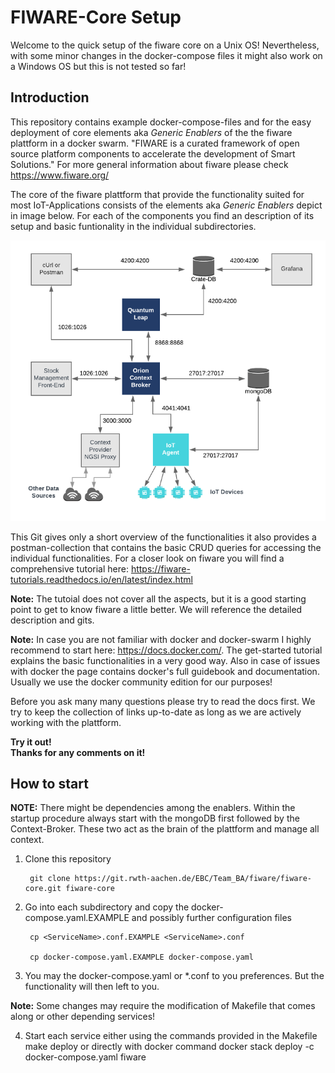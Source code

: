 # FIWARE-Core Setup

Welcome to the quick setup of the fiware core on a Unix OS! Nevertheless, with some
minor changes in the docker-compose files it might also work on a Windows OS but this
is not tested so far!


## Introduction

This repository contains example docker-compose-files and for the easy
deployment of core elements aka *Generic Enablers* of the the fiware plattform in
a docker swarm. "FIWARE is a curated framework of open source platform components
to accelerate the development of Smart Solutions."
For more general information about fiware please check https://www.fiware.org/ <br>

The core of the fiware plattform that provide the functionality suited for most
IoT-Applications consists of the elements aka *Generic Enablers* depict in image below.
For each of the components you find an description of its setup and basic funtionality
in the individual subdirectories.

![Overview of the core generic enablers of fiware](docs/figures/Overview.png)

This Git gives only a short overview of the functionalities it also provides
a postman-collection that contains the basic CRUD queries for accessing the individual functionalities. For a closer look on fiware you will find a comprehensive tutorial here:
https://fiware-tutorials.readthedocs.io/en/latest/index.html

**Note:** The tutoial does not cover all the aspects, but it is a good starting point to get to know fiware a little better. We will reference the detailed description and gits.

**Note:** In case you are not familiar with docker and docker-swarm I highly recommend
to start here:
https://docs.docker.com/. The get-started tutorial explains the basic functionalities
in a very good way. Also in case of issues with docker the page contains docker's full guidebook and documentation. Usually we use the docker community edition for our purposes!

Before you ask many many questions please try to read the docs first. We try to keep the collection of links up-to-date as long as we are actively working with the plattform.
<br>

**Try it out!<br>
Thanks for any comments on it!**

## How to start
**NOTE:** There might be dependencies among the enablers. Within the startup procedure
always start with the mongoDB first followed by the Context-Broker. These two act as the
brain of the plattform and manage all context.


1. Clone this repository

        git clone https://git.rwth-aachen.de/EBC/Team_BA/fiware/fiware-core.git fiware-core

2. Go into each subdirectory and copy the docker-compose.yaml.EXAMPLE and possibly further configuration files

        cp <ServiceName>.conf.EXAMPLE <ServiceName>.conf

        cp docker-compose.yaml.EXAMPLE docker-compose.yaml

3. You may the docker-compose.yaml or *.conf to you preferences. But the functionality will then left to you.

  **Note:** Some changes may require the modification of Makefile that comes along or other depending services!

4. Start each service either using the commands provided in the Makefile
        make deploy
or directly with docker command
        docker stack deploy -c docker-compose.yaml fiware
